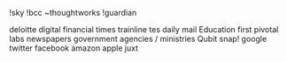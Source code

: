 !sky
!bcc
~thoughtworks
!guardian

deloitte digital
financial times
trainline
tes
daily mail
Education first 
pivotal labs
newspapers
government agencies / ministries
Qubit
snap!
google
twitter
facebook
amazon
apple
juxt
